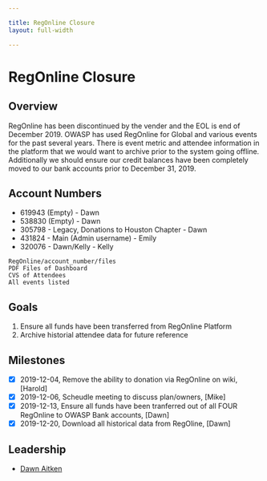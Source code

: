 ```yaml
---

title: RegOnline Closure
layout: full-width

---
```


# RegOnline Closure

## Overview

RegOnline has been discontinued by the vender and the EOL is end of December 2019. OWASP has used RegOnline for Global and various events for the past several years. There is event metric and attendee information in the platform that we would want to archive prior to the system going offline. Additionally we should ensure our credit balances have been completely moved to our bank accounts prior to December 31, 2019.

## Account Numbers
- 619943 (Empty) - Dawn
- 538830 (Empty) - Dawn
- 305798 - Legacy, Donations to Houston Chapter - Dawn
- 431824 - Main (Admin username) - Emily
- 320076 - Dawn/Kelly - Kelly

```
RegOnline/account_number/files
PDF Files of Dashboard
CVS of Attendees
All events listed
```

## Goals

1. Ensure all funds have been transferred from RegOnline Platform
1. Archive historial attendee data for future reference

## Milestones

- [x] 2019-12-04, Remove the ability to donation via RegOnline on wiki, [Harold]
- [x] 2019-12-06, Scheudle meeting to discuss plan/owners, [Mike]
- [x] 2019-12-13, Ensure all funds have been tranferred out of all FOUR RegOnline to OWASP Bank accounts, [Dawn]
- [x] 2019-12-20, Download all historical data from RegOline, [Dawn]

## Leadership

* [Dawn Aitken](mailto:dawn.aitken@owasp.com?subject=RegOnline%20Closure)

